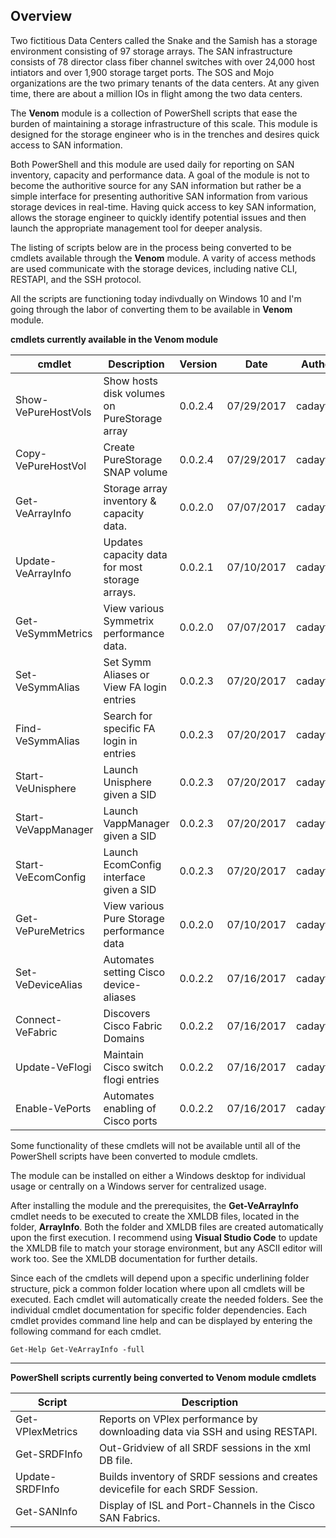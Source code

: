 ## Overview

Two fictitious Data Centers called the Snake and the Samish has a storage environment consisting of 97 storage arrays.  The SAN infrastructure consists of 78 director class fiber channel switches with over 24,000 host intiators and over 1,900 storage target ports. The SOS and Mojo organizations are the two primary tenants of the data centers. At any given time, there are about a million IOs in flight among the two data centers.

The **Venom** module is a collection of PowerShell scripts that ease the burden of maintaining a storage infrastructure of this scale.  This module is designed for the storage engineer who is in the trenches and desires quick access to SAN information.

Both PowerShell and this module are used daily for reporting on SAN inventory, capacity and performance data. A goal of the module is not to become the authoritive source for any SAN information but rather be a simple interface for presenting authoritive SAN information from various storage devices in real-time. Having quick access to key SAN information, allows the storage engineer to quickly identify potential issues and then launch the appropriate management tool for deeper analysis.

The listing of scripts below are in the process being converted to be cmdlets available through the **Venom** module.  A varity of access methods are used communicate with the storage devices, including native CLI, RESTAPI, and the SSH protocol.

All the scripts are functioning today indivdually on Windows 10 and I'm going through the labor of converting them to be available in **Venom** module.

**cmdlets currently available in the Venom module**

cmdlet | Description | Version | Date | Author
-------| ----------- | ------- | ---- | -------
Show-VePureHostVols | Show hosts disk volumes on PureStorage array | 0.0.2.4 | 07/29/2017 | cadayton
Copy-VePureHostVol | Create PureStorage SNAP volume | 0.0.2.4 | 07/29/2017 | cadayton
Get-VeArrayInfo | Storage array inventory & capacity data. | 0.0.2.0 | 07/07/2017 | cadayton
Update-VeArrayInfo | Updates capacity data for most storage arrays. | 0.0.2.1 | 07/10/2017 | cadayton
Get-VeSymmMetrics | View various Symmetrix performance data. | 0.0.2.0 | 07/07/2017 | cadayton
Set-VeSymmAlias | Set Symm Aliases or View FA login entries | 0.0.2.3 | 07/20/2017 | cadayton
Find-VeSymmAlias | Search for specific FA login in entries | 0.0.2.3 | 07/20/2017 | cadayton
Start-VeUnisphere | Launch Unisphere given a SID | 0.0.2.3 | 07/20/2017 | cadayton
Start-VeVappManager | Launch VappManager given a SID | 0.0.2.3 | 07/20/2017 | cadayton
Start-VeEcomConfig | Launch EcomConfig interface given a SID | 0.0.2.3 | 07/20/2017 | cadayton
Get-VePureMetrics | View various Pure Storage performance data | 0.0.2.0 | 07/10/2017 | cadayton
Set-VeDeviceAlias | Automates setting Cisco device-aliases | 0.0.2.2 | 07/16/2017 | cadayton
Connect-VeFabric | Discovers Cisco Fabric Domains | 0.0.2.2 | 07/16/2017 | cadayton
Update-VeFlogi | Maintain Cisco switch flogi entries | 0.0.2.2 | 07/16/2017 | cadayton
Enable-VePorts | Automates enabling of Cisco ports | 0.0.2.2 | 07/16/2017 | cadayton

Some functionality of these cmdlets will not be available until all of the PowerShell scripts have been converted to module cmdlets.

The module can be installed on either a Windows desktop for individual usage or centrally on a Windows server for centralized usage.

After installing the module and the prerequisites, the **Get-VeArrayInfo** cmdlet needs to be executed to create the XMLDB files, located in the folder, **ArrayInfo**.  Both the folder and XMLDB files are created automatically upon the first execution.  I recommend using **Visual Studio Code** to update the XMLDB file to match your storage environment, but any ASCII editor will work too.  See the XMLDB documentation for further details.

Since each of the cmdlets will depend upon a specific underlining folder structure, pick a common folder location where upon all cmdlets will be executed. Each cmdlet will automatically create the needed folders. See the individual cmdlet documentation for specific folder dependencies. Each cmdlet provides command line help and can be displayed by entering the following command for each cmdlet.

    Get-Help Get-VeArrayInfo -full

***

**PowerShell scripts currently being converted to Venom module cmdlets**

Script | Description
------ | -----------
Get-VPlexMetrics | Reports on VPlex performance by downloading data via SSH and using RESTAPI.
Get-SRDFInfo | Out-Gridview of all SRDF sessions in the xml DB file.
Update-SRDFInfo | Builds inventory of SRDF sessions and creates devicefile for each SRDF Session.
Get-SANInfo | Display of ISL and Port-Channels in the Cisco SAN Fabrics.
